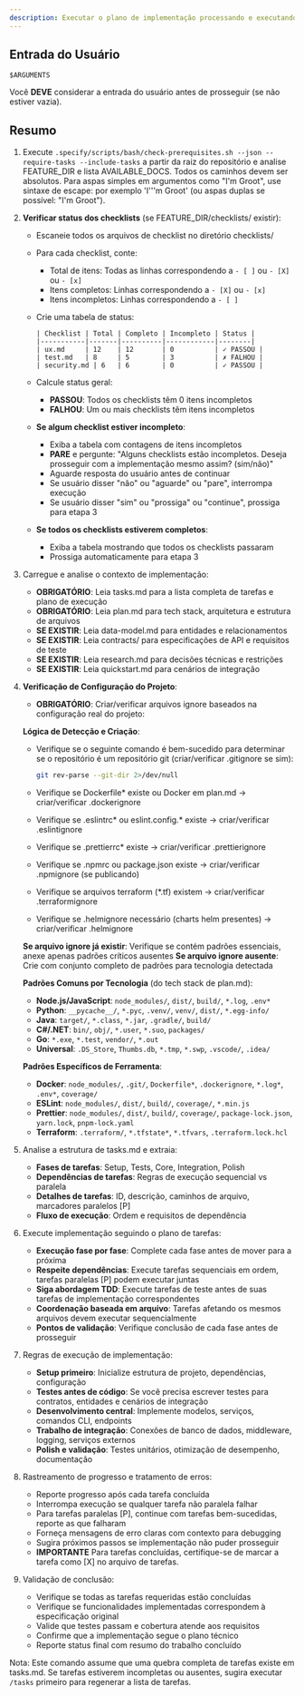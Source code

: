 ```yaml
---
description: Executar o plano de implementação processando e executando todas as tarefas definidas em tasks.md
---
```


## Entrada do Usuário

```text
$ARGUMENTS
```

Você **DEVE** considerar a entrada do usuário antes de prosseguir (se não estiver vazia).

## Resumo

1. Execute `.specify/scripts/bash/check-prerequisites.sh --json --require-tasks --include-tasks` a partir da raiz do repositório e analise FEATURE_DIR e lista AVAILABLE_DOCS. Todos os caminhos devem ser absolutos. Para aspas simples em argumentos como "I'm Groot", use sintaxe de escape: por exemplo 'I'\''m Groot' (ou aspas duplas se possível: "I'm Groot").

2. **Verificar status dos checklists** (se FEATURE_DIR/checklists/ existir):

   - Escaneie todos os arquivos de checklist no diretório checklists/
   - Para cada checklist, conte:
     - Total de itens: Todas as linhas correspondendo a `- [ ]` ou `- [X]` ou `- [x]`
     - Itens completos: Linhas correspondendo a `- [X]` ou `- [x]`
     - Itens incompletos: Linhas correspondendo a `- [ ]`
   - Crie uma tabela de status:
     ```
     | Checklist | Total | Completo | Incompleto | Status |
     |-----------|-------|----------|------------|--------|
     | ux.md     | 12    | 12       | 0          | ✓ PASSOU |
     | test.md   | 8     | 5        | 3          | ✗ FALHOU |
     | security.md | 6   | 6        | 0          | ✓ PASSOU |
     ```
   - Calcule status geral:

     - **PASSOU**: Todos os checklists têm 0 itens incompletos
     - **FALHOU**: Um ou mais checklists têm itens incompletos

   - **Se algum checklist estiver incompleto**:

     - Exiba a tabela com contagens de itens incompletos
     - **PARE** e pergunte: "Alguns checklists estão incompletos. Deseja prosseguir com a implementação mesmo assim? (sim/não)"
     - Aguarde resposta do usuário antes de continuar
     - Se usuário disser "não" ou "aguarde" ou "pare", interrompa execução
     - Se usuário disser "sim" ou "prossiga" ou "continue", prossiga para etapa 3

   - **Se todos os checklists estiverem completos**:
     - Exiba a tabela mostrando que todos os checklists passaram
     - Prossiga automaticamente para etapa 3

3. Carregue e analise o contexto de implementação:

   - **OBRIGATÓRIO**: Leia tasks.md para a lista completa de tarefas e plano de execução
   - **OBRIGATÓRIO**: Leia plan.md para tech stack, arquitetura e estrutura de arquivos
   - **SE EXISTIR**: Leia data-model.md para entidades e relacionamentos
   - **SE EXISTIR**: Leia contracts/ para especificações de API e requisitos de teste
   - **SE EXISTIR**: Leia research.md para decisões técnicas e restrições
   - **SE EXISTIR**: Leia quickstart.md para cenários de integração

4. **Verificação de Configuração do Projeto**:

   - **OBRIGATÓRIO**: Criar/verificar arquivos ignore baseados na configuração real do projeto:

   **Lógica de Detecção e Criação**:

   - Verifique se o seguinte comando é bem-sucedido para determinar se o repositório é um repositório git (criar/verificar .gitignore se sim):

     ```sh
     git rev-parse --git-dir 2>/dev/null
     ```

   - Verifique se Dockerfile\* existe ou Docker em plan.md → criar/verificar .dockerignore
   - Verifique se .eslintrc* ou eslint.config.* existe → criar/verificar .eslintignore
   - Verifique se .prettierrc\* existe → criar/verificar .prettierignore
   - Verifique se .npmrc ou package.json existe → criar/verificar .npmignore (se publicando)
   - Verifique se arquivos terraform (\*.tf) existem → criar/verificar .terraformignore
   - Verifique se .helmignore necessário (charts helm presentes) → criar/verificar .helmignore

   **Se arquivo ignore já existir**: Verifique se contém padrões essenciais, anexe apenas padrões críticos ausentes
   **Se arquivo ignore ausente**: Crie com conjunto completo de padrões para tecnologia detectada

   **Padrões Comuns por Tecnologia** (do tech stack de plan.md):

   - **Node.js/JavaScript**: `node_modules/`, `dist/`, `build/`, `*.log`, `.env*`
   - **Python**: `__pycache__/`, `*.pyc`, `.venv/`, `venv/`, `dist/`, `*.egg-info/`
   - **Java**: `target/`, `*.class`, `*.jar`, `.gradle/`, `build/`
   - **C#/.NET**: `bin/`, `obj/`, `*.user`, `*.suo`, `packages/`
   - **Go**: `*.exe`, `*.test`, `vendor/`, `*.out`
   - **Universal**: `.DS_Store`, `Thumbs.db`, `*.tmp`, `*.swp`, `.vscode/`, `.idea/`

   **Padrões Específicos de Ferramenta**:

   - **Docker**: `node_modules/`, `.git/`, `Dockerfile*`, `.dockerignore`, `*.log*`, `.env*`, `coverage/`
   - **ESLint**: `node_modules/`, `dist/`, `build/`, `coverage/`, `*.min.js`
   - **Prettier**: `node_modules/`, `dist/`, `build/`, `coverage/`, `package-lock.json`, `yarn.lock`, `pnpm-lock.yaml`
   - **Terraform**: `.terraform/`, `*.tfstate*`, `*.tfvars`, `.terraform.lock.hcl`

5. Analise a estrutura de tasks.md e extraia:

   - **Fases de tarefas**: Setup, Tests, Core, Integration, Polish
   - **Dependências de tarefas**: Regras de execução sequencial vs paralela
   - **Detalhes de tarefas**: ID, descrição, caminhos de arquivo, marcadores paralelos [P]
   - **Fluxo de execução**: Ordem e requisitos de dependência

6. Execute implementação seguindo o plano de tarefas:

   - **Execução fase por fase**: Complete cada fase antes de mover para a próxima
   - **Respeite dependências**: Execute tarefas sequenciais em ordem, tarefas paralelas [P] podem executar juntas
   - **Siga abordagem TDD**: Execute tarefas de teste antes de suas tarefas de implementação correspondentes
   - **Coordenação baseada em arquivo**: Tarefas afetando os mesmos arquivos devem executar sequencialmente
   - **Pontos de validação**: Verifique conclusão de cada fase antes de prosseguir

7. Regras de execução de implementação:

   - **Setup primeiro**: Inicialize estrutura de projeto, dependências, configuração
   - **Testes antes de código**: Se você precisa escrever testes para contratos, entidades e cenários de integração
   - **Desenvolvimento central**: Implemente modelos, serviços, comandos CLI, endpoints
   - **Trabalho de integração**: Conexões de banco de dados, middleware, logging, serviços externos
   - **Polish e validação**: Testes unitários, otimização de desempenho, documentação

8. Rastreamento de progresso e tratamento de erros:

   - Reporte progresso após cada tarefa concluída
   - Interrompa execução se qualquer tarefa não paralela falhar
   - Para tarefas paralelas [P], continue com tarefas bem-sucedidas, reporte as que falharam
   - Forneça mensagens de erro claras com contexto para debugging
   - Sugira próximos passos se implementação não puder prosseguir
   - **IMPORTANTE** Para tarefas concluídas, certifique-se de marcar a tarefa como [X] no arquivo de tarefas.

9. Validação de conclusão:
   - Verifique se todas as tarefas requeridas estão concluídas
   - Verifique se funcionalidades implementadas correspondem à especificação original
   - Valide que testes passam e cobertura atende aos requisitos
   - Confirme que a implementação segue o plano técnico
   - Reporte status final com resumo do trabalho concluído

Nota: Este comando assume que uma quebra completa de tarefas existe em tasks.md. Se tarefas estiverem incompletas ou ausentes, sugira executar `/tasks` primeiro para regenerar a lista de tarefas.
